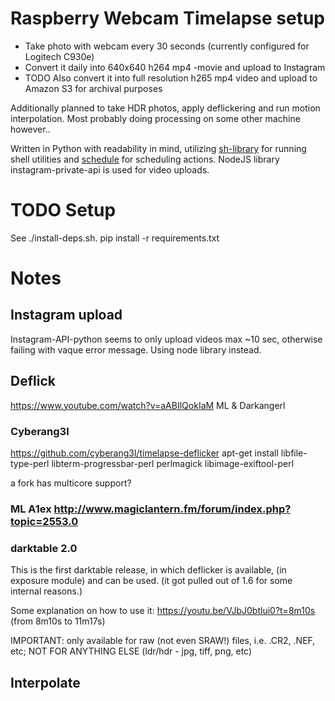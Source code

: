 # Raspberry Webcam Timelapse setup
- Take photo with webcam every 30 seconds (currently configured for Logitech C930e)
- Convert it daily into 640x640 h264 mp4 -movie and upload to Instagram
- TODO Also convert it into full resolution h265 mp4 video and upload to Amazon S3 for archival purposes

Additionally planned to take HDR photos, apply deflickering and run motion interpolation. Most probably doing processing on some other machine however..

Written in Python with readability in mind, utilizing [sh-library](http://amoffat.github.io/sh/) for running shell utilities and [schedule](https://github.com/dbader/schedule) for scheduling actions. NodeJS library instagram-private-api is used for video uploads.

# TODO Setup
See ./install-deps.sh. 
pip install -r requirements.txt

# Notes
## Instagram upload
Instagram-API-python seems to only upload videos max ~10 sec, otherwise failing with vaque error message.
Using node library instead.

## Deflick
https://www.youtube.com/watch?v=aABIlQokIaM ML & Darkangerl
### Cyberang3l
https://github.com/cyberang3l/timelapse-deflicker
apt-get install libfile-type-perl libterm-progressbar-perl perlmagick libimage-exiftool-perl

a fork has multicore support?
### ML A1ex http://www.magiclantern.fm/forum/index.php?topic=2553.0
### darktable 2.0
This is the first darktable release, in which deflicker is available, (in exposure module) and can be used.
(it got pulled out of 1.6 for some internal reasons.)

Some explanation on how to use it:
https://youtu.be/VJbJ0btlui0?t=8m10s  (from 8m10s to 11m17s)

IMPORTANT: only available for raw (not even SRAW!) files, i.e. .CR2, .NEF, etc; NOT FOR ANYTHING ELSE (ldr/hdr - jpg, tiff, png, etc)


## Interpolate



